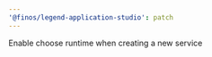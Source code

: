 ```yaml
---
'@finos/legend-application-studio': patch
---
```


Enable choose runtime when creating a new service
